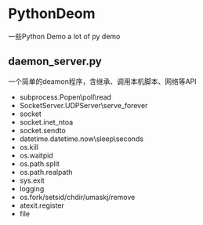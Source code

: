 # PythonDeom
一些Python Demo
a lot of py demo

## daemon\_server.py
一个简单的deamon程序，含继承、调用本机脚本、网络等API
 - subprocess.Popen\poll\read
 - SocketServer.UDPServer\serve\_forever
 - socket
 - socket.inet\_ntoa
 - socket.sendto
 - datetime.datetime.now\sleep\seconds
 - os.kill
 - os.waitpid
 - os.path.split
 - os.path.realpath
 - sys.exit
 - logging
 - os.fork/setsid/chdir/umaskj/remove
 - atexit.register
 - file
